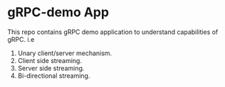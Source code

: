 # gRPC-demo App

This repo contains gRPC demo application to understand capabilities of gRPC. i.e 

1. Unary client/server mechanism.
2. Client side streaming.
3. Server side streaming.
4. Bi-directional streaming.
